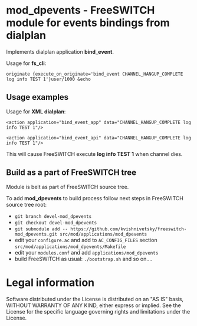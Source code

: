 # mod_dpevents - FreeSWITCH module for events bindings from dialplan

Implements dialplan application **bind_event**.

Usage for **fs_cli**:

`originate {execute_on_originate='bind_event CHANNEL_HANGUP_COMPLETE log info TEST 1'}user/1000 &echo`

## Usage examples

Usage for **XML dialplan**:

`<action application="bind_event_app" data="CHANNEL_HANGUP_COMPLETE log info TEST 1"/>`

`<action application="bind_event_api" data="CHANNEL_HANGUP_COMPLETE log info TEST 1"/>`

This will cause FreeSWITCH execute **log info TEST 1** when channel dies.

## Build as a part of FreeSWITCH tree

Module is belt as part of FreeSWITCH source tree.

To add **mod_dpevents** to build process follow next steps in FreeSWITCH source tree root:

+ `git branch devel-mod_dpevents`
+ `git checkout devel-mod_dpevents`
+ `git submodule add -- https://github.com/kvishnivetsky/freeswitch-mod_dpevents.git src/mod/applications/mod_dpevents`
+ edit your `configure.ac` and add to `AC_CONFIG_FILES` section `src/mod/applications/mod_dpevents/Makefile`
+ edit your `modules.conf` and add `applications/mod_dpevents`
+ build FreeSWITCH as usual: `./bootstrap.sh` and so on....

# Legal information

Software distributed under the License is distributed on an "AS IS" basis,
WITHOUT WARRANTY OF ANY KIND, either express or implied. See the License
for the specific language governing rights and limitations under the License.
